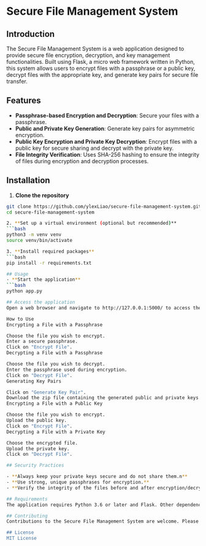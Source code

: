 # Secure File Management System

## Introduction
The Secure File Management System is a web application designed to provide secure file encryption, decryption, and key management functionalities. Built using Flask, a micro web framework written in Python, this system allows users to encrypt files with a passphrase or a public key, decrypt files with the appropriate key, and generate key pairs for secure file transfer.

## Features
- **Passphrase-based Encryption and Decryption**: Secure your files with a passphrase.
- **Public and Private Key Generation**: Generate key pairs for asymmetric encryption.
- **Public Key Encryption and Private Key Decryption**: Encrypt files with a public key for secure sharing and decrypt with the private key.
- **File Integrity Verification**: Uses SHA-256 hashing to ensure the integrity of files during encryption and decryption processes.

## Installation

1. **Clone the repository**
```bash
git clone https://github.com/ylexLiao/secure-file-management-system.git
cd secure-file-management-system

2. **Set up a virtual environment (optional but recommended)**
```bash
python3 -m venv venv
source venv/bin/activate

3. **Install required packages**
```bash
pip install -r requirements.txt

## Usage
- **Start the application**
```bash
python app.py

## Access the application
Open a web browser and navigate to http://127.0.0.1:5000/ to access the Secure File Management System.

How to Use
Encrypting a File with a Passphrase

Choose the file you wish to encrypt.
Enter a secure passphrase.
Click on "Encrypt File".
Decrypting a File with a Passphrase

Choose the file you wish to decrypt.
Enter the passphrase used during encryption.
Click on "Decrypt File".
Generating Key Pairs

Click on "Generate Key Pair".
Download the zip file containing the generated public and private keys.
Encrypting a File with a Public Key

Choose the file you wish to encrypt.
Upload the public key.
Click on "Encrypt File".
Decrypting a File with a Private Key

Choose the encrypted file.
Upload the private key.
Click on "Decrypt File".

## Security Practices

- **Always keep your private keys secure and do not share them.n**
- **Use strong, unique passphrases for encryption.**
- **Verify the integrity of the files before and after encryption/decryption.**

## Requirements
The application requires Python 3.6 or later and Flask. Other dependencies are listed in the requirements.txt file.

## Contributing
Contributions to the Secure File Management System are welcome. Please ensure that your code adheres to the project's coding standards and includes appropriate tests.

## License
MIT License